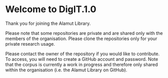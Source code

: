 # Welcome to DigIT.1.0

Thank you for joining the Alamut Library. 

Please note that some repositories are private and are shared only with the members of the organisation. Please clone the repositories only for your private research usage.

Please contact the owner of the repository if you would like to contribute. To access, you will need to create a GitHub account and password. Note that the corpus is currently a work in progress and therefore only shared within the organisation (i.e. the Alamut Library on GitHub).



